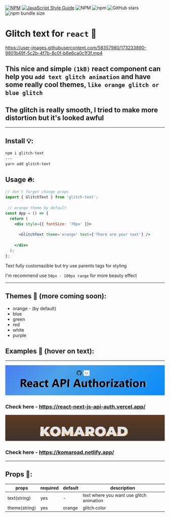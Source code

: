 [![NPM](https://img.shields.io/npm/v/glitch-text.svg)](https://www.npmjs.com/package/glitch-text)
[![JavaScript Style Guide](https://img.shields.io/badge/code_style-standard-brightgreen.svg)](https://standardjs.com)
![NPM](https://img.shields.io/npm/l/glitch-text)
![npm](https://img.shields.io/npm/dm/glitch-text)
![GitHub stars](https://img.shields.io/github/stars/Ivan-Corporation/glitch-text?style=social)
![npm bundle size](https://img.shields.io/bundlephobia/minzip/glitch-text)


# Glitch text for ```react``` 🔮



https://user-images.githubusercontent.com/58357980/173233890-9801b49f-5c2b-4f7b-8c0f-b6e6ca0c1f3f.mp4





## This nice and simple ``(1kB)`` react component can help you ``add text glitch animation`` and have some really cool themes, ```like orange glitch or blue glitch```
## The glitch is really smooth, I tried to make more distortion but it's looked awful

----
## Install 💡:
```bash
npm i glitch-text
---
yarn add glitch-text
```

## Usage 🔥:
```jsx
// don't forget change props
import { GlitchText } from 'glitch-text';

 // orange theme by default 
const App = () => {
  return (
    <div style={{ fontSize: '70px' }}>
     
      <GlitchText theme='orange' text={'There are your text'} />

    </div>
  );
};
```
Text fully customazible but try use parents tags for styling

I'm recommend use `50px - 100px range` for more beauty effect


___

## Themes 🎨 (more coming soon):

<ul>
<li>orange - (by default)
<li>blue
<li>green
<li>red
<li>white
<li>purple
</ul>


## Examples 🧤 (hover on text):
---

<img src='./2.png'>

### Check here - https://react-next-js-api-auth.vercel.app/
<img src='./1.png'>

### Check here - https://komaroad.netlify.app/ 




---
## Props 🔧:

| props  | required | default  | description |
| ------------- | ------------- | ------------- | ------------- |
| text(string)| yes | - | text where you want use glitch animation |
| theme(string) | yes | orange | glitch color |

